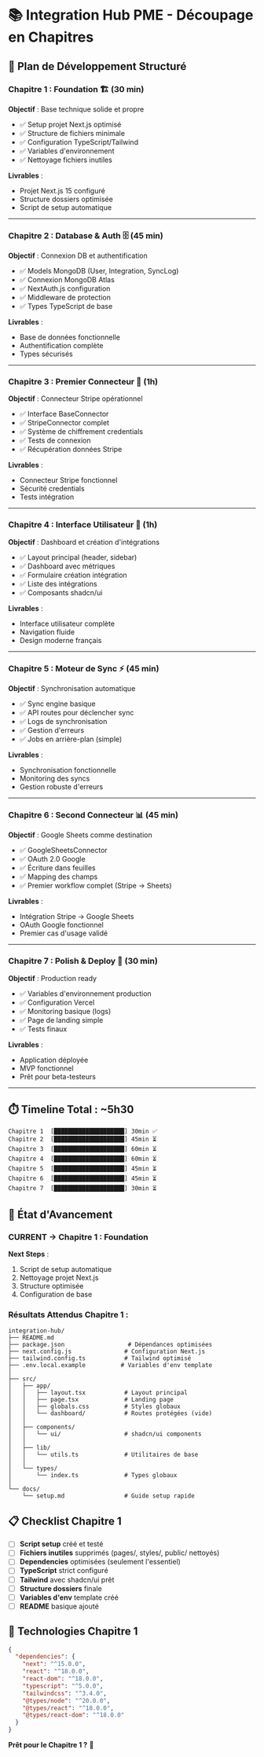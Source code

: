 # 📚 Integration Hub PME - Découpage en Chapitres

## 🎯 Plan de Développement Structuré

### **Chapitre 1 : Foundation** 🏗️ (30 min)

**Objectif** : Base technique solide et propre

- ✅ Setup projet Next.js optimisé
- ✅ Structure de fichiers minimale
- ✅ Configuration TypeScript/Tailwind
- ✅ Variables d'environnement
- ✅ Nettoyage fichiers inutiles

**Livrables** :

- Projet Next.js 15 configuré
- Structure dossiers optimisée
- Script de setup automatique

---

### **Chapitre 2 : Database & Auth** 🗄️ (45 min)

**Objectif** : Connexion DB et authentification

- ✅ Models MongoDB (User, Integration, SyncLog)
- ✅ Connexion MongoDB Atlas
- ✅ NextAuth.js configuration
- ✅ Middleware de protection
- ✅ Types TypeScript de base

**Livrables** :

- Base de données fonctionnelle
- Authentification complète
- Types sécurisés

---

### **Chapitre 3 : Premier Connecteur** 🔌 (1h)

**Objectif** : Connecteur Stripe opérationnel

- ✅ Interface BaseConnector
- ✅ StripeConnector complet
- ✅ Système de chiffrement credentials
- ✅ Tests de connexion
- ✅ Récupération données Stripe

**Livrables** :

- Connecteur Stripe fonctionnel
- Sécurité credentials
- Tests intégration

---

### **Chapitre 4 : Interface Utilisateur** 🎨 (1h)

**Objectif** : Dashboard et création d'intégrations

- ✅ Layout principal (header, sidebar)
- ✅ Dashboard avec métriques
- ✅ Formulaire création intégration
- ✅ Liste des intégrations
- ✅ Composants shadcn/ui

**Livrables** :

- Interface utilisateur complète
- Navigation fluide
- Design moderne français

---

### **Chapitre 5 : Moteur de Sync** ⚡ (45 min)

**Objectif** : Synchronisation automatique

- ✅ Sync engine basique
- ✅ API routes pour déclencher sync
- ✅ Logs de synchronisation
- ✅ Gestion d'erreurs
- ✅ Jobs en arrière-plan (simple)

**Livrables** :

- Synchronisation fonctionnelle
- Monitoring des syncs
- Gestion robuste d'erreurs

---

### **Chapitre 6 : Second Connecteur** 📊 (45 min)

**Objectif** : Google Sheets comme destination

- ✅ GoogleSheetsConnector
- ✅ OAuth 2.0 Google
- ✅ Écriture dans feuilles
- ✅ Mapping des champs
- ✅ Premier workflow complet (Stripe → Sheets)

**Livrables** :

- Intégration Stripe → Google Sheets
- OAuth Google fonctionnel
- Premier cas d'usage validé

---

### **Chapitre 7 : Polish & Deploy** 🚀 (30 min)

**Objectif** : Production ready

- ✅ Variables d'environnement production
- ✅ Configuration Vercel
- ✅ Monitoring basique (logs)
- ✅ Page de landing simple
- ✅ Tests finaux

**Livrables** :

- Application déployée
- MVP fonctionnel
- Prêt pour beta-testeurs

---

## ⏱️ **Timeline Total : ~5h30**

```
Chapitre 1  [████████████████████] 30min ✅
Chapitre 2  [████████████████████] 45min ⏳
Chapitre 3  [████████████████████] 60min ⏳
Chapitre 4  [████████████████████] 60min ⏳
Chapitre 5  [████████████████████] 45min ⏳
Chapitre 6  [████████████████████] 45min ⏳
Chapitre 7  [████████████████████] 30min ⏳
```

## 🎯 **État d'Avancement**

### **CURRENT** → Chapitre 1 : Foundation

**Next Steps** :

1. Script de setup automatique
2. Nettoyage projet Next.js
3. Structure optimisée
4. Configuration de base

### **Résultats Attendus Chapitre 1** :

```
integration-hub/
├── README.md
├── package.json                  # Dépendances optimisées
├── next.config.js               # Configuration Next.js
├── tailwind.config.ts           # Tailwind optimisé
├── .env.local.example          # Variables d'env template
│
├── src/
│   ├── app/
│   │   ├── layout.tsx           # Layout principal
│   │   ├── page.tsx             # Landing page
│   │   ├── globals.css          # Styles globaux
│   │   └── dashboard/           # Routes protégées (vide)
│   │
│   ├── components/
│   │   └── ui/                  # shadcn/ui components
│   │
│   ├── lib/
│   │   └── utils.ts             # Utilitaires de base
│   │
│   └── types/
│       └── index.ts             # Types globaux
│
└── docs/
    └── setup.md                 # Guide setup rapide
```

## 📋 **Checklist Chapitre 1**

- [ ] **Script setup** créé et testé
- [ ] **Fichiers inutiles** supprimés (pages/, styles/, public/ nettoyés)
- [ ] **Dependencies** optimisées (seulement l'essentiel)
- [ ] **TypeScript** strict configuré
- [ ] **Tailwind** avec shadcn/ui prêt
- [ ] **Structure dossiers** finale
- [ ] **Variables d'env** template créé
- [ ] **README** basique ajouté

## 🔧 **Technologies Chapitre 1**

```json
{
  "dependencies": {
    "next": "^15.0.0",
    "react": "^18.0.0",
    "react-dom": "^18.0.0",
    "typescript": "^5.0.0",
    "tailwindcss": "^3.4.0",
    "@types/node": "^20.0.0",
    "@types/react": "^18.0.0",
    "@types/react-dom": "^18.0.0"
  }
}
```

**Prêt pour le Chapitre 1 ?** 🚀

